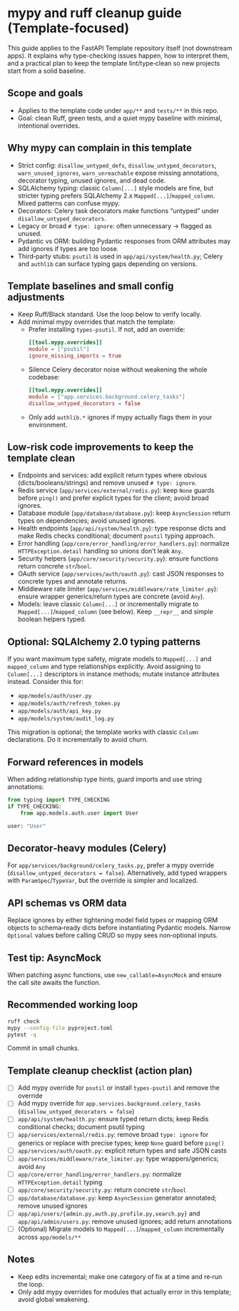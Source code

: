 # mypy and ruff cleanup guide (Template‑focused)

This guide applies to the FastAPI Template repository itself (not downstream apps). It explains why type-checking issues happen, how to interpret them, and a practical plan to keep the template lint/type‑clean so new projects start from a solid baseline.

## Scope and goals
- Applies to the template code under `app/**` and `tests/**` in this repo.
- Goal: clean Ruff, green tests, and a quiet mypy baseline with minimal, intentional overrides.

## Why mypy can complain in this template
- Strict config: `disallow_untyped_defs`, `disallow_untyped_decorators`, `warn_unused_ignores`, `warn_unreachable` expose missing annotations, decorator typing, unused ignores, and dead code.
- SQLAlchemy typing: classic `Column[...]` style models are fine, but stricter typing prefers SQLAlchemy 2.x `Mapped[...]`/`mapped_column`. Mixed patterns can confuse mypy.
- Decorators: Celery task decorators make functions “untyped” under `disallow_untyped_decorators`.
- Legacy or broad `# type: ignore`: often unnecessary → flagged as unused.
- Pydantic vs ORM: building Pydantic responses from ORM attributes may add ignores if types are too loose.
- Third‑party stubs: `psutil` is used in `app/api/system/health.py`; Celery and `authlib` can surface typing gaps depending on versions.

## Template baselines and small config adjustments
- Keep Ruff/Black standard. Use the loop below to verify locally.
- Add minimal mypy overrides that match the template:
  - Prefer installing `types-psutil`. If not, add an override:
    ```toml
    [[tool.mypy.overrides]]
    module = ["psutil"]
    ignore_missing_imports = true
    ```
  - Silence Celery decorator noise without weakening the whole codebase:
    ```toml
    [[tool.mypy.overrides]]
    module = ["app.services.background.celery_tasks"]
    disallow_untyped_decorators = false
    ```
  - Only add `authlib.*` ignores if mypy actually flags them in your environment.

## Low‑risk code improvements to keep the template clean
- Endpoints and services: add explicit return types where obvious (dicts/booleans/strings) and remove unused `# type: ignore`.
- Redis service (`app/services/external/redis.py`): keep `None` guards before `ping()` and prefer explicit types for the client; avoid broad ignores.
- Database module (`app/database/database.py`): keep `AsyncSession` return types on dependencies; avoid unused ignores.
- Health endpoints (`app/api/system/health.py`): type response dicts and make Redis checks conditional; document `psutil` typing approach.
- Error handling (`app/core/error_handling/error_handlers.py`): normalize `HTTPException.detail` handling so unions don’t leak `Any`.
- Security helpers (`app/core/security/security.py`): ensure functions return concrete `str`/`bool`.
- OAuth service (`app/services/auth/oauth.py`): cast JSON responses to concrete types and annotate returns.
- Middleware rate limiter (`app/services/middleware/rate_limiter.py`): ensure wrapper generics/return types are concrete (avoid `Any`).
- Models: leave classic `Column[...]` or incrementally migrate to `Mapped[...]`/`mapped_column` (see below). Keep `__repr__` and simple boolean helpers typed.

## Optional: SQLAlchemy 2.0 typing patterns
If you want maximum type safety, migrate models to `Mapped[...]` and `mapped_column` and type relationships explicitly. Avoid assigning to `Column[...]` descriptors in instance methods; mutate instance attributes instead. Consider this for:
- `app/models/auth/user.py`
- `app/models/auth/refresh_token.py`
- `app/models/auth/api_key.py`
- `app/models/system/audit_log.py`

This migration is optional; the template works with classic `Column` declarations. Do it incrementally to avoid churn.

## Forward references in models
When adding relationship type hints, guard imports and use string annotations:
```python
from typing import TYPE_CHECKING
if TYPE_CHECKING:
    from app.models.auth.user import User

user: "User"
```

## Decorator‑heavy modules (Celery)
For `app/services/background/celery_tasks.py`, prefer a mypy override (`disallow_untyped_decorators = false`). Alternatively, add typed wrappers with `ParamSpec`/`TypeVar`, but the override is simpler and localized.

## API schemas vs ORM data
Replace ignores by either tightening model field types or mapping ORM objects to schema‑ready dicts before instantiating Pydantic models. Narrow `Optional` values before calling CRUD so mypy sees non‑optional inputs.

## Test tip: AsyncMock
When patching async functions, use `new_callable=AsyncMock` and ensure the call site awaits the function.

## Recommended working loop
```bash
ruff check
mypy --config-file pyproject.toml
pytest -q
```
Commit in small chunks.

## Template cleanup checklist (action plan)
- [ ] Add mypy override for `psutil` or install `types-psutil` and remove the override
- [ ] Add mypy override for `app.services.background.celery_tasks` (`disallow_untyped_decorators = false`)
- [ ] `app/api/system/health.py`: ensure typed return dicts; keep Redis conditional checks; document psutil typing
- [ ] `app/services/external/redis.py`: remove broad `type: ignore` for generics or replace with precise types; keep `None` guard before `ping()`
- [ ] `app/services/auth/oauth.py`: explicit return types and safe JSON casts
- [ ] `app/services/middleware/rate_limiter.py`: type wrappers/generics; avoid `Any`
- [ ] `app/core/error_handling/error_handlers.py`: normalize `HTTPException.detail` typing
- [ ] `app/core/security/security.py`: return concrete `str`/`bool`
- [ ] `app/database/database.py`: keep `AsyncSession` generator annotated; remove unused ignores
- [ ] `app/api/users/{admin.py,auth.py,profile.py,search.py}` and `app/api/admin/users.py`: remove unused ignores; add return annotations
- [ ] (Optional) Migrate models to `Mapped[...]`/`mapped_column` incrementally across `app/models/**`

## Notes
- Keep edits incremental; make one category of fix at a time and re‑run the loop.
- Only add mypy overrides for modules that actually error in this template; avoid global weakening.

